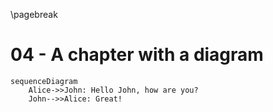 \pagebreak
# 04 - A chapter with a diagram
```mermaid
sequenceDiagram
    Alice->>John: Hello John, how are you?
    John-->>Alice: Great!
```
